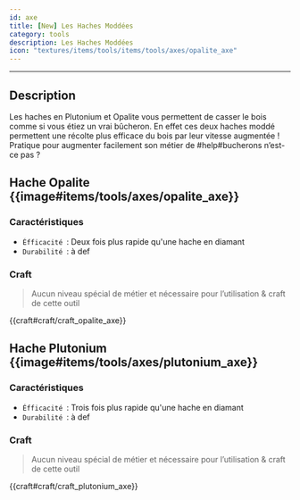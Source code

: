 ```yaml
---
id: axe
title: [New] Les Haches Moddées
category: tools
description: Les Haches Moddées
icon: "textures/items/tools/items/tools/axes/opalite_axe"
---
```

___
## Description

Les haches en Plutonium et Opalite vous permettent de casser le bois comme si vous étiez un vrai bûcheron. 
En effet ces deux haches moddé permettent une récolte plus efficace du bois par leur vitesse augmentée ! 
Pratique pour augmenter facilement son métier de #help#bucherons n’est-ce pas ? 

## Hache Opalite {{image#items/tools/axes/opalite_axe}}

### Caractéristiques

- ``Éfficacité ``: Deux fois plus rapide qu'une hache en diamant 
- ``Durabilité ``: à def 

### Craft 

> Aucun niveau spécial de métier et nécessaire pour l’utilisation & craft de cette outil

{{craft#craft/craft_opalite_axe}} 

## Hache Plutonium {{image#items/tools/axes/plutonium_axe}}

### Caractéristiques

- ``Éfficacité ``: Trois fois plus rapide qu'une hache en diamant 
- ``Durabilité ``: à def 

### Craft 

> Aucun niveau spécial de métier et nécessaire pour l’utilisation & craft de cette outil

{{craft#craft/craft_plutonium_axe}} 
